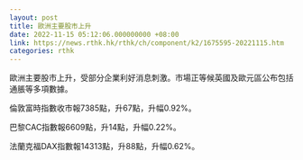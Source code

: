 ```yaml
---
layout: post
title: 歐洲主要股市上升
date: 2022-11-15 05:12:06.000000000 +08:00
link: https://news.rthk.hk/rthk/ch/component/k2/1675595-20221115.htm
categories: rthk
---
```


歐洲主要股市上升，受部分企業利好消息刺激。市場正等候英國及歐元區公布包括通脹等多項數據。

倫敦富時指數收市報7385點，升67點，升幅0.92%。

巴黎CAC指數報6609點，升14點，升幅0.22%。

法蘭克福DAX指數報14313點，升88點，升幅0.62%。
